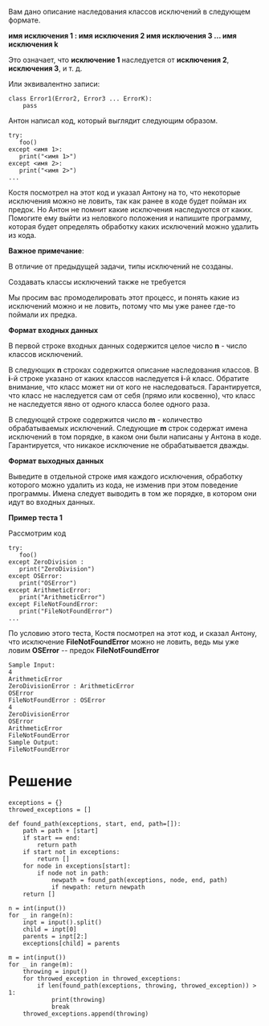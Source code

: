 Вам дано описание наследования классов исключений в следующем формате. 

**имя исключения 1 : имя исключения 2 имя исключения 3 ... имя исключения k**

Это означает, что **исключение 1** наследуется от **исключения 2**, **исключения 3**, и т. д.

Или эквивалентно записи:

```
class Error1(Error2, Error3 ... ErrorK):
    pass
```

Антон написал код, который выглядит следующим образом.

```
try:
   foo()
except <имя 1>:
   print("<имя 1>")
except <имя 2>:
   print("<имя 2>")
...
```

Костя посмотрел на этот код и указал Антону на то, что некоторые исключения можно не ловить, так как ранее в коде будет пойман их предок. Но Антон не помнит какие исключения наследуются от каких. Помогите ему выйти из неловкого положения и напишите программу, которая будет определять обработку каких исключений можно удалить из кода.

**Важное примечание**:

В отличие от предыдущей задачи, типы исключений не созданы.

Создавать классы исключений также не требуется

Мы просим вас промоделировать этот процесс, и понять какие из исключений можно и не ловить, потому что мы уже ранее где-то поймали их предка.

**Формат входных данных**

В первой строке входных данных содержится целое число **n** - число классов исключений.

В следующих **n** строках содержится описание наследования классов. В **i**-й строке указано от каких классов наследуется **i**-й класс. Обратите внимание, что класс может ни от кого не наследоваться. Гарантируется, что класс не наследуется сам от себя (прямо или косвенно), что класс не наследуется явно от одного класса более одного раза.

В следующей строке содержится число **m** - количество обрабатываемых исключений. Следующие **m** строк содержат имена исключений в том порядке, в каком они были написаны у Антона в коде. Гарантируется, что никакое исключение не обрабатывается дважды.

**Формат выходных данных**

Выведите в отдельной строке имя каждого исключения, обработку которого можно удалить из кода, не изменив при этом поведение программы. Имена следует выводить в том же порядке, в котором они идут во входных данных.

**Пример теста 1**

Рассмотрим код

```
try:
   foo()
except ZeroDivision :
   print("ZeroDivision")
except OSError:
   print("OSError")
except ArithmeticError:
   print("ArithmeticError")
except FileNotFoundError:
   print("FileNotFoundError")
...
```

По условию этого теста, Костя посмотрел на этот код, и сказал Антону, что исключение **FileNotFoundError** можно не ловить, ведь мы уже ловим **OSError** -- предок **FileNotFoundError**

```
Sample Input:
4
ArithmeticError
ZeroDivisionError : ArithmeticError
OSError
FileNotFoundError : OSError
4
ZeroDivisionError
OSError
ArithmeticError
FileNotFoundError
Sample Output:
FileNotFoundError
```

# Решение

```
exceptions = {}
throwed_exceptions = []

def found_path(exceptions, start, end, path=[]):
    path = path + [start]
    if start == end:
        return path
    if start not in exceptions:
        return []
    for node in exceptions[start]:
        if node not in path:
            newpath = found_path(exceptions, node, end, path)
            if newpath: return newpath
    return []

n = int(input())
for _ in range(n):
    inpt = input().split()
    child = inpt[0]
    parents = inpt[2:]
    exceptions[child] = parents

m = int(input())
for _ in range(m):
    throwing = input()
    for throwed_exception in throwed_exceptions:
        if len(found_path(exceptions, throwing, throwed_exception)) > 1:
            print(throwing)
            break
    throwed_exceptions.append(throwing)
```

